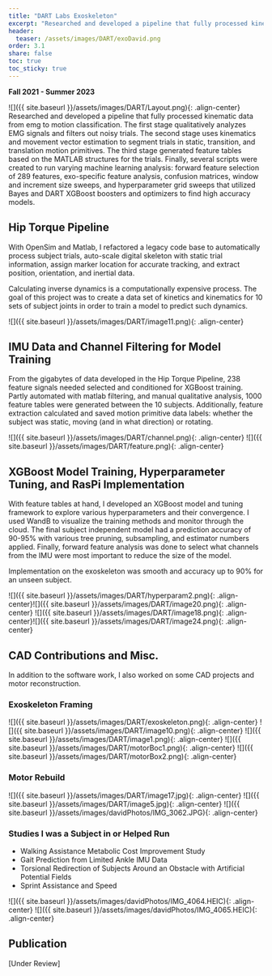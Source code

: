 ```yaml
---
title: "DART Labs Exoskeleton"
excerpt: "Researched and developed a pipeline that fully processed kinematic data from emg to motion primitive classification. Developed XGBoost model and training framework. Additional CAD Contributions and Motor Builds."
header:
  teaser: /assets/images/DART/exoDavid.png
order: 3.1
share: false
toc: true
toc_sticky: true
---
```


**Fall 2021 - Summer 2023**

![]({{ site.baseurl }}/assets/images/DART/Layout.png){: .align-center}
Researched and developed a pipeline that fully processed kinematic data from emg to motion classification. The first stage qualitatively analyzes EMG signals and filters out noisy trials. The second stage uses kinematics and movement vector estimation to segment trials in static, transition, and translation motion primitives. The third stage generated feature tables based on the MATLAB structures for the trials. Finally, several scripts were created to run varying machine learning analysis: forward feature selection of 289 features, exo-specific feature analysis, confusion matrices, window and increment size sweeps, and hyperparameter grid sweeps that utilized Bayes and DART XGBoost boosters and optimizers to find high accuracy models.
## Hip Torque Pipeline

With OpenSim and Matlab, I refactored a legacy code base to automatically process subject trials, auto-scale digital skeleton with static trial information, assign marker location for accurate tracking, and extract position, orientation, and inertial data.

Calculating inverse dynamics is a computationally expensive process. The goal of this project was to create a data set of kinetics and kinematics for 10 sets of subject joints in order to train a model to predict such dynamics.

![]({{ site.baseurl }}/assets/images/DART/image11.png){: .align-center}

## IMU Data and Channel Filtering for Model Training 

From the gigabytes of data developed in the Hip Torque Pipeline, 238 feature signals needed selected and conditioned for XGBoost training. Partly automated with matlab filtering, and manual qualitative analysis, 1000 feature tables were generated between the 10 subjects. Additionally, feature extraction calculated and saved motion primitive data labels: whether the subject was static, moving (and in what direction) or rotating. 

![]({{ site.baseurl }}/assets/images/DART/channel.png){: .align-center}
![]({{ site.baseurl }}/assets/images/DART/feature.png){: .align-center}

## XGBoost Model Training, Hyperparameter Tuning, and RasPi Implementation

With feature tables at hand, I developed an XGBoost model and tuning framework to explore various hyperparameters and their convergence. I used WandB to visualize the training methods and monitor through the cloud. The final subject independent model had a prediction accuracy of 90-95% with various tree pruning, subsampling, and estimator numbers applied. Finally, forward feature analysis was done to select what channels from the IMU were most important to reduce the size of the model. 

Implementation on the exoskeleton was smooth and accuracy up to 90% for an unseen subject. 

![]({{ site.baseurl }}/assets/images/DART/hyperparam2.png){: .align-center}![]({{ site.baseurl }}/assets/images/DART/image20.png){: .align-center}
![]({{ site.baseurl }}/assets/images/DART/image18.png){: .align-center}![]({{ site.baseurl }}/assets/images/DART/image24.png){: .align-center}

## CAD Contributions and Misc. 

In addition to the software work, I also worked on some CAD projects and motor reconstruction. 

### Exoskeleton Framing 

![]({{ site.baseurl }}/assets/images/DART/exoskeleton.png){: .align-center}
![]({{ site.baseurl }}/assets/images/DART/image10.png){: .align-center}
![]({{ site.baseurl }}/assets/images/DART/image1.png){: .align-center}
![]({{ site.baseurl }}/assets/images/DART/motorBoc1.png){: .align-center}
![]({{ site.baseurl }}/assets/images/DART/motorBox2.png){: .align-center}

### Motor Rebuild

![]({{ site.baseurl }}/assets/images/DART/image17.jpg){: .align-center}
![]({{ site.baseurl }}/assets/images/DART/image5.jpg){: .align-center}
![]({{ site.baseurl }}/assets/images/davidPhotos/IMG_3062.JPG){: .align-center}

### Studies I was a Subject in or Helped Run 
- Walking Assistance Metabolic Cost Improvement Study
- Gait Prediction from Limited Ankle IMU Data
- Torsional Redirection of Subjects Around an Obstacle with Artificial Potential Fields
- Sprint Assistance and Speed 

![]({{ site.baseurl }}/assets/images/davidPhotos/IMG_4064.HEIC){: .align-center}
![]({{ site.baseurl }}/assets/images/davidPhotos/IMG_4065.HEIC){: .align-center}

## Publication 

[Under Review]


